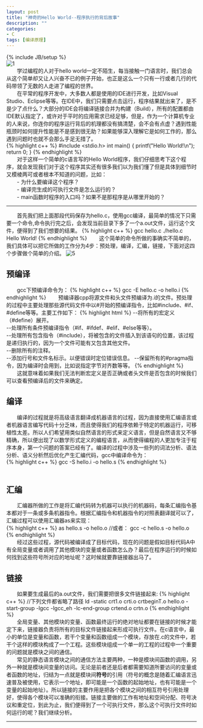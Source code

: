 ```yaml
---
layout: post
title: "神奇的Hello World--程序执行的背后故事"
description: ""
categories: 
- C
tags: [编译原理]
---
```

{% include JB/setup %}  
![1](http://www.flacom.com/content/uploads/2013/09/hello-world.jpg)    
　　学过编程的人对于hello world一定不陌生，每当接触一门语言时，我们总会从这个简单却又让人兴奋不已的例子开始，也正是这么一个只有一行或者几行的代码带领了无数的人走进了编程的世界。    
　　在平常的程序开发中，大多数人都是使用的IDE进行开发，比如Visual Studio、Eclipse等等。在IDE中，我们只需要点击运行，程序结果就出来了，是不是少了点什么？大部分的IDE会将编译链接合并为构建（Build），所有的配置都由IDE默认指定了，或许对于平时的应用需求已经足够，但是，作为一个计算机专业的人来说，你连你的程序运行背后的机理都没有搞清楚，会不会有点虚？遇到性能瓶颈时如何提升性能是不是感到很无助？如果能够深入理解它是如何工作的，那么遇到问题时也就不会那么手足无措了。   
{% highlight c++ %}
#include <stdio.h>
int main()
{
	printf("Hello World!\n");
	return 0;
}
{% endhighlight %}  
　　对于这样一个简单的c语言写的Hello World程序，我们仔细思考下这个程序，就会发现我们对于这个程序其实还有很多我们以为我们懂了但是具体到细节时又模棱两可或者根本不知道的问题，比如：    
　　- 为什么要编译这个程序？  
　　- 编译完生成的可执行文件是怎么运行的？  
　　- main函数时程序的入口吗？如果不是那程序是从哪里开始的？

----------

　　首先我们把上面那段代码保存为hello.c，使用gcc编译，最简单的情况下只需要一个命令,命令执行完之后，会发现当前目录下多了一个a.out文件，运行这个文件，便得到了我们想要的结果。
{% highlight c++ %}
gcc hello.c
./hello.c
Hello World!
{% endhighlight %} 
　　这个简单的命令所做的事确实不简单的，我们具体可以把它所做的工作分为4步：预处理，编译，汇编，链接，下面对这四个步骤做个简单的介绍。 
![5](http://e.hiphotos.bdimg.com/album/s%3D1400%3Bq%3D90/sign=6ea2400d89d4b31cf43c90bfb7e61c0e/f2deb48f8c5494eed45054572ff5e0fe99257e09.jpg)  
## 预编译 ##
　　gcc下预编译命令为：
{% highlight c++ %}
gcc -E hello.c -o hello.i
{% endhighlight %} 
　　预编译器cpp将源文件和头文件预编译为.i的文件。预处理的过程中主要处理那些源代码文件中以#开始的预编译指令，比如#include、#if、#define等等。主要工作如下：
{% highlight html %}
--将所有的宏定义（#define）展开。  
--处理所有条件预编译指令（#if、#ifdef、#elif、#else等等）。  
--处理所有包含指令（#include），将被包含的文件插入到该语句的位置，该过程是递归执行的，因为一个文件可能有又包含其他文件。  
--删除所有的注释。  
--添加行号和文件名标示。以便错误时定位错误信息。
--保留所有的#pragma指令，因为编译时会用到，比如说指定字节对齐数等等。
{% endhighlight %} 
　　这就意味着如果我们无法判断宏定义是否正确或者头文件是否包含的时候我们可以查看预编译后的文件来确定。

## 编译 ##
　　编译的过程就是将高级语言翻译成机器语言的过程，因为直接使用汇编语言或者机器语言编写代码十分乏味，而且使得我们的程序依赖于特定的机器运行，可移植性太差。所以人们希望用类似自然语言的形式来定义语言，但是自然语言又不够精确，所以便出现了以数学形式定义的编程语言，从而使得编程的人更加专注于程序本身，第一个问题的答案已经有了。编译的过程中涉及一些列的词法分析、语法分析、语义分析然后优化产生汇编代码，gcc中编译命令为：  
{% highlight c++ %}
gcc -S hello.i -o hello.s
{% endhighlight %}     
　　
## 汇编 ##
　　汇编器所做的工作是将汇编代码转为机器可以执行的机器码，每条汇编指令基本都对于一条或多条机器指令。根据汇编指令和机器指令的对照表翻译就可以了，汇编过程可以使用汇编器as来实现：  
{% highlight c++ %}
as hello.s -o hello.o
//或者：
gcc -c hello.s -o hello.o
{% endhighlight %}   
　　经过这些过程，源代码被编译成了目标代码，现在的问题是假如目标代码A中有全局变量或者调用了其他模块的变量或者函数怎么办？最后在程序运行的时候如何找到这些符号所对应的地址呢？这时候就要靠链接器出马了。
## 链接 ##
　　如果要生成最后的a.out文件，我们需要把很多文件链接起来:
{% highlight c++ %}
//下列文件都省略了路径
ld -static crt1.o crti.o crtbeginT.o hello.o -start-group -lgcc -lgcc_eh -lc-end-group crtend.o crtn.o
{% endhighlight %}  
　　全局变量、其他模块的变量、函数最终运行的绝对地址都要在链接的时候才能定下来，链接器负责将所有的目标文件链接起来形成可执行文件。在c语言中，最小的单位是变量和函数，若干个变量和函数组成一个模块，存放在.c的文件中，若干个这样的模块构成了一个工程。这些模块组成一个单一的工程的过程中一个重要的问题就是模块之间的通信。  
　　常见的静态语言模块之间的通信方法主要两种，一种是模块间函数的调用，另外一种就是模块间变量的访问。无论是前者还是后者都需要知道所要访问的变量或者函数的地址，归结为一点就是模块间**符号**的引用（符号的概念是随着汇编语言迅速普及被使用，它表示一个地址，即可能是一个函数的起始地址，也有可能是一个变量的起始地址）。所以链接的主要作用是把各个模块之间的相互符号引用处理好，使得各个模块可以准确的衔接。链接主要做的工作有地址和空间分配、符号决议和重定位，到此为止，我们便得到了一个可执行文件，那么这个可执行文件时如何运行的呢？我们继续分析。

----------
　　
  
　　

